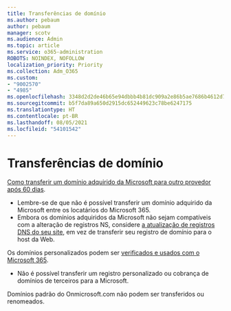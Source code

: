 ```yaml
---
title: Transferências de domínio
ms.author: pebaum
author: pebaum
manager: scotv
ms.audience: Admin
ms.topic: article
ms.service: o365-administration
ROBOTS: NOINDEX, NOFOLLOW
localization_priority: Priority
ms.collection: Adm_O365
ms.custom:
- "9002570"
- "4985"
ms.openlocfilehash: 3348d2d2de46b65e94dbbb4b81dc909a2e86b5ae7686b4612d7b1364e7d76a5b
ms.sourcegitcommit: b5f7da89a650d2915dc652449623c78be6247175
ms.translationtype: HT
ms.contentlocale: pt-BR
ms.lasthandoff: 08/05/2021
ms.locfileid: "54101542"
---
```

# <a name="domain-transfers"></a>Transferências de domínio

[Como transferir um domínio adquirido da Microsoft para outro provedor após 60 dias](https://docs.microsoft.com/microsoft-365/admin/get-help-with-domains/transfer-a-domain-from-microsoft-to-another-host).

- Lembre-se de que não é possível transferir um domínio adquirido da Microsoft entre os locatários do Microsoft 365.
- Embora os domínios adquiridos da Microsoft não sejam compatíveis com a alteração de registros NS, considere [a atualização de registros DNS do seu site](https://docs.microsoft.com/microsoft-365/admin/dns/update-dns-records-to-retain-current-hosting-provider?view=o365-worldwide), em vez de transferir seu registro de domínio para o host da Web.

Os domínios personalizados podem ser [verificados e usados com o Microsoft 365](https://docs.microsoft.com/microsoft-365/admin/setup/add-domain?view=o365-worldwide).

- Não é possível transferir um registro personalizado ou cobrança de domínios de terceiros para a Microsoft.

Domínios padrão do Onmicrosoft.com não podem ser transferidos ou renomeados.
